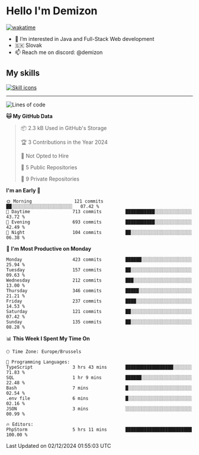 # Hello I'm Demizon
[![wakatime](https://wakatime.com/badge/user/6ad1949f-d6d7-44f9-9eee-c35e54cc499b.svg)](https://wakatime.com/@6ad1949f-d6d7-44f9-9eee-c35e54cc499b)
- 👀 I’m interested in Java and Full-Stack Web development
- 🇸🇰 Slovak
- 📫 Reach me on discord: @demizon

## My skills
[![Skill icons](https://skillicons.dev/icons?i=java,js,ts,html,css,react,nextjs,tailwind,supabase,py,git,docker,linux,mysql,postgres,mongo&theme=dark)](https://github.com/Demizon3433)

---

<!--START_SECTION:waka-->
![Lines of code](https://img.shields.io/badge/From%20Hello%20World%20I%27ve%20Written-477.4%20thousand%20lines%20of%20code-blue)

**🐱 My GitHub Data** 

> 📦 2.3 kB Used in GitHub's Storage 
 > 
> 🏆 3 Contributions in the Year 2024
 > 
> 🚫 Not Opted to Hire
 > 
> 📜 5 Public Repositories 
 > 
> 🔑 9 Private Repositories 
 > 
**I'm an Early 🐤** 

```text
🌞 Morning                121 commits         ██░░░░░░░░░░░░░░░░░░░░░░░   07.42 % 
🌆 Daytime                713 commits         ███████████░░░░░░░░░░░░░░   43.72 % 
🌃 Evening                693 commits         ███████████░░░░░░░░░░░░░░   42.49 % 
🌙 Night                  104 commits         ██░░░░░░░░░░░░░░░░░░░░░░░   06.38 % 
```
📅 **I'm Most Productive on Monday** 

```text
Monday                   423 commits         ██████░░░░░░░░░░░░░░░░░░░   25.94 % 
Tuesday                  157 commits         ██░░░░░░░░░░░░░░░░░░░░░░░   09.63 % 
Wednesday                212 commits         ███░░░░░░░░░░░░░░░░░░░░░░   13.00 % 
Thursday                 346 commits         █████░░░░░░░░░░░░░░░░░░░░   21.21 % 
Friday                   237 commits         ████░░░░░░░░░░░░░░░░░░░░░   14.53 % 
Saturday                 121 commits         ██░░░░░░░░░░░░░░░░░░░░░░░   07.42 % 
Sunday                   135 commits         ██░░░░░░░░░░░░░░░░░░░░░░░   08.28 % 
```


📊 **This Week I Spent My Time On** 

```text
🕑︎ Time Zone: Europe/Brussels

💬 Programming Languages: 
TypeScript               3 hrs 43 mins       ██████████████████░░░░░░░   71.83 % 
SQL                      1 hr 9 mins         ██████░░░░░░░░░░░░░░░░░░░   22.48 % 
Bash                     7 mins              █░░░░░░░░░░░░░░░░░░░░░░░░   02.54 % 
.env file                6 mins              █░░░░░░░░░░░░░░░░░░░░░░░░   02.16 % 
JSON                     3 mins              ░░░░░░░░░░░░░░░░░░░░░░░░░   00.99 % 

🔥 Editors: 
PhpStorm                 5 hrs 11 mins       █████████████████████████   100.00 % 
```


 Last Updated on 02/12/2024 01:55:03 UTC
<!--END_SECTION:waka-->
